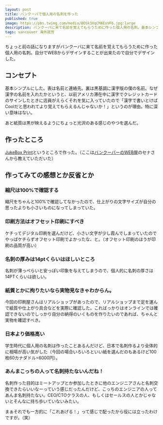 ```yaml
---
layout: post
title: バンクーバで個人用の名刺を作った
published: true
image: https://pbs.twimg.com/media/BOSk3XqCMAExVF6.jpg:large
description: バンクーバに来て名前を覚えてもらうために作った個人用の名刺。基本シンプルにした。表は名前と連絡先。裏は黒基調に漢字版の僕の名前
tags: vancouver 海外就労
---
```


ちょっと前の話になりますがバンクーバに来て名前を覚えてもらうために作った個人用の名刺。自分でWEBからデザインすることが出来たので自分でデザインした。

コンセプト
-----
基本シンプルにした。表は名前と連絡先。裏は黒基調に漢字版の僕の名前。なぜ漢字の名前を入れたかというと、以前アメリカ滞在中に漢字でクレジットカードのサインしたときに店員がえらくそれを気に入っていたので「漢字で書いとけばCoolだと思われてより覚えてもらえるんじゃないか！」というのが理由。特に深い意味はない。

あと紙質は黒が映えるようにちょっと光沢のある感じのやつを選んだ。

作ったところ
-----
[JukeBox Print](http://www.jukeboxprint.com/index.php)というところで作った。（ここは[バンクーバーのWEB屋](http://webya.opdsgn.com/)のセナさんから教えていただいた）

作ってみての感想とか反省とか
-----
### 縮尺は100%で確認する
縮尺をちゃんと100%で確認してなかったので、仕上がりの文字サイズが自分の思ったよりも小さいものになってしまっていた。

### 印刷方法はオフセット印刷にすべき
ケチってデジタル印刷を選んだけど、小さい文字が少し霞んでしまっていたのでやっぱケチらずオフセット印刷でよかったな、と。（オフセット印刷のほうが印刷の品質が高い）

### 名刺の厚みは14ptくらいはほしいところ
名刺が薄っぺらいと安っぽい印象を与えてしまうので、個人的に名刺の厚さは14PTくらいは欲しい。

### 紙質とかに拘りたいなら実物見なきゃわからん。
今回の印刷屋さんはリアルショップがあったので、リアルショップまで足を運んで紙質や仕上がり具合などを実際に確認した。こればっかりはオンラインでは確認できないのでしっかり自分の納得のいくものを作りたいのであれば、ちゃんと実物を確認すべき。

### 日本より価格高い
学生時代に個人用の名刺は作ったことあるんだけど、日本で名刺作るより全体的に相場が高い気がした（今回の場合いろいろといい紙を選んだのもあるけど100枚60カナダドル=6000円）。

### あんまこっちの人って名刺持たないんだね！
名刺作った目的はミートアップとか参加したときに他のエンジニアさんと名刺交換できたらいいなーっていう感じだったんだけど、こっちのエンジニアの人ってあんま名刺持たない。CEO/CTOクラスの人、もしくはセールスの人とかじゃないとそんなに持ち歩いていないみたい。

まぁそれでも一方的に「これあげる！」って感じで配ったから役には立ったわけですが。（笑）
